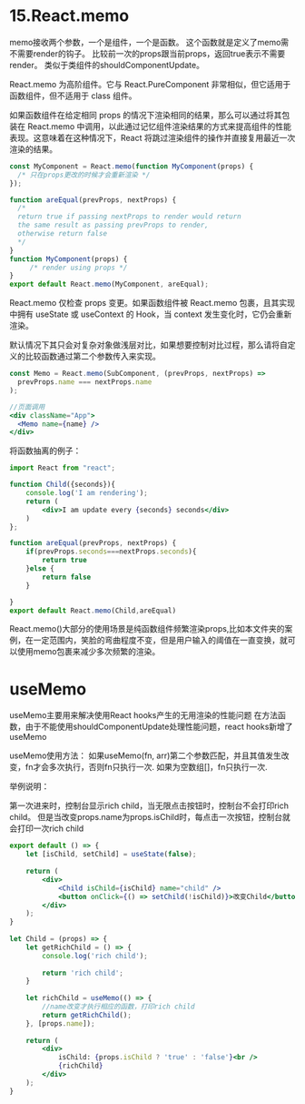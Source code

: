 # 15.React.memo
memo接收两个参数，一个是组件，一个是函数。
这个函数就是定义了memo需不需要render的钩子。
比较前一次的props跟当前props，返回true表示不需要render。
类似于类组件的shouldComponentUpdate。


React.memo 为高阶组件。它与 React.PureComponent 非常相似，但它适用于函数组件，但不适用于 class 组件。

如果函数组件在给定相同 props 的情况下渲染相同的结果，那么可以通过将其包装在 React.memo 中调用，以此通过记忆组件渲染结果的方式来提高组件的性能表现。这意味着在这种情况下，React 将跳过渲染组件的操作并直接复用最近一次渲染的结果。
```jsx
const MyComponent = React.memo(function MyComponent(props) {
  /* 只在props更改的时候才会重新渲染 */
});

function areEqual(prevProps, nextProps) {
  /*
  return true if passing nextProps to render would return
  the same result as passing prevProps to render,
  otherwise return false
  */
}
function MyComponent(props) {
     /* render using props */
}
export default React.memo(MyComponent, areEqual);
```


React.memo 仅检查 props 变更。如果函数组件被 React.memo 包裹，且其实现中拥有 useState 或 useContext 的 Hook，当 context 发生变化时，它仍会重新渲染。

默认情况下其只会对复杂对象做浅层对比，如果想要控制对比过程，那么请将自定义的比较函数通过第二个参数传入来实现。

```jsx
const Memo = React.memo(SubComponent, (prevProps, nextProps) => 
  prevProps.name === nextProps.name
);

//页面调用
<div className="App">
  <Memo name={name} />
</div>
```
将函数抽离的例子：
```jsx
import React from "react";

function Child({seconds}){
    console.log('I am rendering');
    return (
        <div>I am update every {seconds} seconds</div>
    )
};

function areEqual(prevProps, nextProps) {
    if(prevProps.seconds===nextProps.seconds){
        return true
    }else {
        return false
    }

}
export default React.memo(Child,areEqual)

```
React.memo()大部分的使用场景是纯函数组件频繁渲染props,比如本文件夹的案例，在一定范围内，笑脸的弯曲程度不变，但是用户输入的阈值在一直变换，就可以使用memo包裹来减少多次频繁的渲染。



# useMemo

useMemo主要用来解决使用React hooks产生的无用渲染的性能问题
在方法函数，由于不能使用shouldComponentUpdate处理性能问题，react hooks新增了useMemo


useMemo使用方法：
如果useMemo(fn, arr)第二个参数匹配，并且其值发生改变，fn才会多次执行，否则fn只执行一次.
如果为空数组[]，fn只执行一次.

举例说明：

第一次进来时，控制台显示rich child，当无限点击按钮时，控制台不会打印rich child。
但是当改变props.name为props.isChild时，每点击一次按钮，控制台就会打印一次rich child


```jsx
export default () => {
	let [isChild, setChild] = useState(false);
 
	return (
		<div>
			<Child isChild={isChild} name="child" />
			<button onClick={() => setChild(!isChild)}>改变Child</button>
		</div>
	);
}
 
let Child = (props) => {
	let getRichChild = () => {
		console.log('rich child');
 
		return 'rich child';
	}
 
	let richChild = useMemo(() => {
		//name改变才执行相应的函数，打印rich child
		return getRichChild();
	}, [props.name]);
 
	return (
		<div>
			isChild: {props.isChild ? 'true' : 'false'}<br />
			{richChild}
		</div>
	);
}
```
